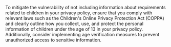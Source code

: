 To mitigate the vulnerability of not including information about requirements related to children in your privacy policy, ensure that you comply with relevant laws such as the Children's Online Privacy Protection Act (COPPA) and clearly outline how you collect, use, and protect the personal information of children under the age of 13 in your privacy policy. Additionally, consider implementing age verification measures to prevent unauthorized access to sensitive information.